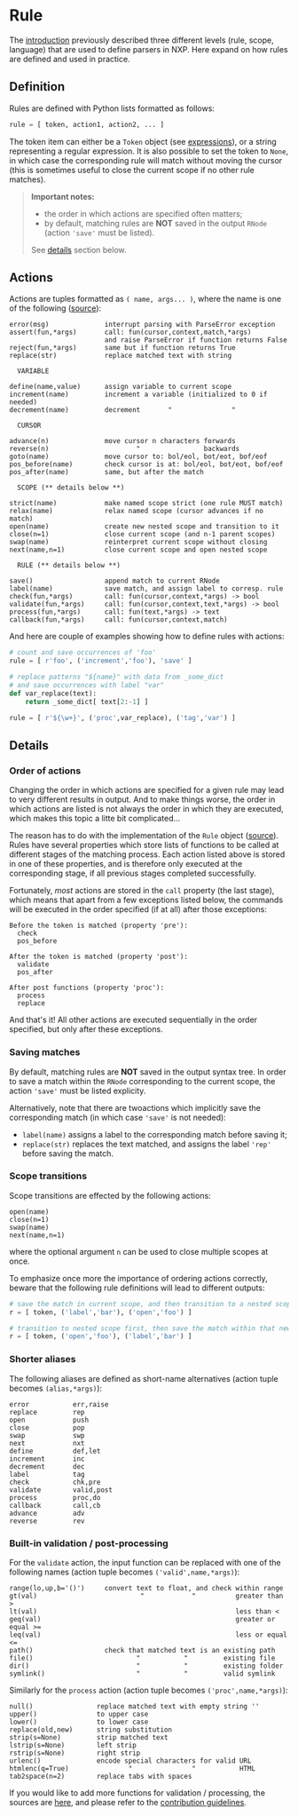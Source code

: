 
# Rule

The [introduction](parse/intro) previously described three different levels (rule, scope, language) that are used to define parsers in NXP. Here expand on how rules are defined and used in practice.

## Definition

Rules are defined with Python lists formatted as follows:
```py
rule = [ token, action1, action2, ... ]
```

The token item can either be a `Token` object (see [expressions](expr/intro)), or a string representing a regular expression. It is also possible to set the token to `None`, in which case the corresponding rule will match without moving the cursor (this is sometimes useful to close the current scope if no other rule matches).

> **Important notes:** 
> - the order in which actions are specified often matters;
> - by default, matching rules are **NOT** saved in the output `RNode` (action `'save'` must be listed).
>
> See [details](parse/rule?id=details) section below.

## Actions

Actions are tuples formatted as `( name, args... )`, where the name is one of the following ([source](https://github.com/jhadida/nxp/blob/master/src/nxp/ruledef.py)):
```
error(msg)              interrupt parsing with ParseError exception
assert(fun,*args)       call: fun(cursor,context,match,*args)
                        and raise ParseError if function returns False
reject(fun,*args)       same but if function returns True
replace(str)            replace matched text with string

  VARIABLE

define(name,value)      assign variable to current scope
increment(name)         increment a variable (initialized to 0 if needed)
decrement(name)         decrement       "               " 

  CURSOR

advance(n)              move cursor n characters forwards
reverse(n)                      "                backwards
goto(name)              move cursor to: bol/eol, bot/eot, bof/eof
pos_before(name)        check cursor is at: bol/eol, bot/eot, bof/eof
pos_after(name)         same, but after the match

  SCOPE (** details below **)

strict(name)            make named scope strict (one rule MUST match)
relax(name)             relax named scope (cursor advances if no match)
open(name)              create new nested scope and transition to it
close(n=1)              close current scope (and n-1 parent scopes)
swap(name)              reinterpret current scope without closing
next(name,n=1)          close current scope and open nested scope

  RULE (** details below **)

save()                  append match to current RNode
label(name)             save match, and assign label to corresp. rule
check(fun,*args)        call: fun(cursor,context,*args) -> bool
validate(fun,*args)     call: fun(cursor,context,text,*args) -> bool
process(fun,*args)      call: fun(text,*args) -> text
callback(fun,*args)     call: fun(cursor,context,match)
```

And here are couple of examples showing how to define rules with actions:
```py
# count and save occurrences of 'foo'
rule = [ r'foo', ('increment','foo'), 'save' ]

# replace patterns "${name}" with data from _some_dict
# and save occurrences with label "var"
def var_replace(text):
    return _some_dict[ text[2:-1] ]

rule = [ r'${\w+}', ('proc',var_replace), ('tag','var') ]
```

## Details

### Order of actions

Changing the order in which actions are specified for a given rule may lead to very different results in output. And to make things worse, the order in which actions are listed is not always the order in which they are executed, which makes this topic a litte bit complicated...

The reason has to do with the implementation of the `Rule` object ([source](https://github.com/jhadida/nxp/blob/master/src/nxp/parse/rule.py)). Rules have several properties which store lists of functions to be called at different stages of the matching process. Each action listed above is stored in one of these properties, and is therefore only executed at the corresponding stage, if all previous stages completed successfully.

Fortunately, _most_ actions are stored in the `call` property (the last stage), which means that apart from a few exceptions listed below, the commands will be executed in the order specified (if at all) after those exceptions:
```
Before the token is matched (property 'pre'):
  check
  pos_before
  
After the token is matched (property 'post'):
  validate
  pos_after

After post functions (property 'proc'):
  process
  replace
```

And that's it! All other actions are executed sequentially in the order specified, but only after these exceptions.

### Saving matches

By default, matching rules are **NOT** saved in the output syntax tree. In order to save a match within the `RNode` corresponding to the current scope, the action `'save'` must be listed explicity. 

Alternatively, note that there are twoactions which implicitly save the corresponding match (in which case `'save'` is not needed):

- `label(name)` assigns a label to the corresponding match before saving it;
- `replace(str)` replaces the text matched, and assigns the label `'rep'` before saving the match.

### Scope transitions

Scope transitions are effected by the following actions:
```
open(name)
close(n=1)
swap(name)
next(name,n=1)
```
where the optional argument `n` can be used to close multiple scopes at once.

To emphasize once more the importance of ordering actions correctly, beware that the following rule definitions will lead to different outputs:
```py
# save the match in current scope, and then transition to a nested scope
r = [ token, ('label','bar'), ('open','foo') ]

# transition to nested scope first, then save the match within that new scope
r = [ token, ('open','foo'), ('label','bar') ]
```

### Shorter aliases

The following aliases are defined as short-name alternatives (action tuple becomes `(alias,*args)`):
```
error           err,raise
replace         rep
open            push
close           pop
swap            swp
next            nxt
define          def,let
increment       inc
decrement       dec
label           tag
check           chk,pre
validate        valid,post
process         proc,do
callback        call,cb
advance         adv
reverse         rev
```

### Built-in validation / post-processing

For the `validate` action, the input function can be replaced with one of the following names (action tuple becomes `('valid',name,*args)`):
```
range(lo,up,b='()')     convert text to float, and check within range
gt(val)                          "            "          greater than >
lt(val)                                                  less than <
geq(val)                                                 greater or equal >=
leq(val)                                                 less or equal <=
path()                  check that matched text is an existing path
file()                          "           "         existing file
dir()                           "           "         existing folder
symlink()                       "           "         valid symlink
```

Similarly for the `process` action (action tuple becomes `('proc',name,*args)`):
```
null()                replace matched text with empty string ''
upper()               to upper case
lower()               to lower case
replace(old,new)      string substitution
strip(s=None)         strip matched text
lstrip(s=None)        left strip
rstrip(s=None)        right strip
urlenc()              encode special characters for valid URL
htmlenc(q=True)               "               "           HTML
tab2space(n=2)        replace tabs with spaces
```

If you would like to add more functions for validation / processing, the sources are [here](https://github.com/jhadida/nxp/blob/master/src/nxp/parse/util.py), and please refer to the [contribution guidelines](dev/contrib).

